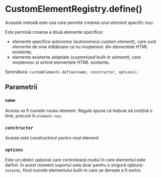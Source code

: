 # CustomElementRegistry.define()

Această metodă este cea care permite crearea unui element specific nou.

Este permisă crearea a două elemente specifice:

- elemente specifice autonome (*autonomous custom element*), care sunt elemente de sine stătătoare ce nu moștenesc din elementele HTML existente;
- elemente existente adaptate (*customized built-in element*), care moștenesc și extind elementele HTML existente.

Semnătura: `customElements.define(name, constructor, options);`

## Parametrii

### `name`

Acesta va fi numele noului element. Regula spune că trebuie să conțină o linie, precum în `element-nou`.

### `constructor`

Acesta este constructorul pentru noul element.

### `options`

Este un obiect opțional care controlează modul în care elementul este definit. În acest moment suportul este doar pentru o singură opțiune: `extends`, fiind numele elementului built-in care se dorește a fi extins.
